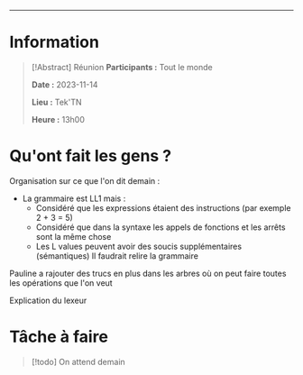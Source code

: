 
---
# Information

>[!Abstract] Réunion
>**Participants :** Tout le monde
>
>**Date :** 2023-11-14
>
>**Lieu :** Tek'TN
>
>**Heure :** 13h00

# Qu'ont fait les gens ?

Organisation sur ce que l'on dit demain :
- La grammaire est LL1 mais :
	- Considéré que les expressions étaient des instructions (par exemple 2 + 3 = 5)
	- Considéré que dans la syntaxe les appels de fonctions et les arrêts sont la même chose
	- Les L values peuvent avoir des soucis supplémentaires (sémantiques)
Il faudrait relire la grammaire

Pauline a rajouter des trucs en plus dans les arbres où on peut faire toutes les opérations que l'on veut

Explication du lexeur

# Tâche à faire

> [!todo]
> On attend demain
